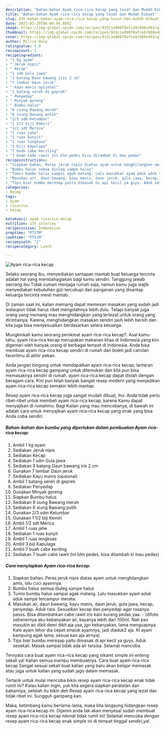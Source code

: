 ```yaml
---
description: "Bahan-bahan Ayam rica-rica kecap yang lezat dan Mudah Dibuat"
title: "Bahan-bahan Ayam rica-rica kecap yang lezat dan Mudah Dibuat"
slug: 435-bahan-bahan-ayam-rica-rica-kecap-yang-lezat-dan-mudah-dibuat
date: 2021-03-20T06:04:04.056Z
image: https://img-global.cpcdn.com/recipes/933c1a988f8afca9/680x482cq70/ayam-rica-rica-kecap-foto-resep-utama.jpg
thumbnail: https://img-global.cpcdn.com/recipes/933c1a988f8afca9/680x482cq70/ayam-rica-rica-kecap-foto-resep-utama.jpg
cover: https://img-global.cpcdn.com/recipes/933c1a988f8afca9/680x482cq70/ayam-rica-rica-kecap-foto-resep-utama.jpg
author: Millie Hale
ratingvalue: 4.9
reviewcount: 3
recipeingredient:
- "1 kg ayam"
- " Jeruk nipis"
- " Kecap"
- "1 sdm Gula jawa"
- "3 batang Daun bawang iris 2 cm"
- "7 lembar Daun jeruk"
- " Kayu manis opsional"
- "1 batang sereh di geprek"
- " Penyedap"
- " Minyak goreng"
- " Bumbu halus"
- "8 siung Bawang merah"
- "6 siung Bawang putih"
- "2/3 sdm Ketumbar"
- "1 1/2 biji Kemiri"
- "1/2 sdt Merica"
- "1 ruas jahe"
- "1 ruas kunyit"
- "1 ruas lengkuas"
- "3 biji Kapulaga"
- "7 buah cabe keriting"
- "7 buah cabe rawit ini blm pedes bisa ditambah kl mau pedes"
recipeinstructions:
- "Siapkan bahan. Peras jeruk nipis diatas ayam untuk menghilangkan amis, lalu cuci ayamnya."
- "Bumbu halus semua diuleg sampe halus"
- "Tumis bumbu halus sampai agak matang. Lalu masukkan ayam aduk aduk sampe tercampur merata."
- "Masukan air, daun bawang, kayu manis, daun jeruk, gula jawa, kecap, penyedap. Aduk rata. Sesuaikan kecap dan penyedap agar rasanya passs. Bisa ditambahkan cabe rawit iris kalo kurang pedas yaa.  (difoto sebenernya aku kebanyakan air, kayanya lebih dari 100ml. Nah pas masukin air dikit demi dikit aja yaa, jgn kebanyakan, lama menguapnya. Kalo ayam lehor dia cepet empuk ayamnya, jadi diaduk2 aja. Kl ayam kampung agak lama, sesuai kan aja airnya)"
- "Tips biar bumbu meresap yaitu dimasak di api kecil ya guys. Aduk sesekali. Masak sampai tidak ada air tersisa. Selamat mencoba."
categories:
- Resep
tags:
- ayam
- ricarica
- kecap

katakunci: ayam ricarica kecap 
nutrition: 175 calories
recipecuisine: Indonesian
preptime: "PT27M"
cooktime: "PT51M"
recipeyield: "2"
recipecategory: Lunch

---
```



![Ayam rica-rica kecap](https://img-global.cpcdn.com/recipes/933c1a988f8afca9/680x482cq70/ayam-rica-rica-kecap-foto-resep-utama.jpg)

Selaku seorang ibu, menyediakan santapan mantab buat keluarga tercinta adalah hal yang membahagiakan bagi kamu sendiri. Tanggung jawab seorang ibu Tidak cuman menjaga rumah saja, namun kamu juga wajib menyediakan kebutuhan gizi tercukupi dan panganan yang disantap keluarga tercinta mesti mantab.

Di zaman  saat ini, kalian memang dapat memesan masakan yang sudah jadi walaupun tidak harus ribet mengolahnya lebih dulu. Tetapi banyak juga orang yang memang mau menghidangkan yang terlezat untuk orang yang dicintainya. Karena, menghidangkan masakan sendiri jauh lebih bersih dan kita juga bisa menyesuaikan berdasarkan selera keluarga. 



Mungkinkah kamu seorang penikmat ayam rica-rica kecap?. Asal kamu tahu, ayam rica-rica kecap merupakan makanan khas di Indonesia yang kini digemari oleh banyak orang di berbagai tempat di Indonesia. Anda bisa membuat ayam rica-rica kecap sendiri di rumah dan boleh jadi camilan favoritmu di akhir pekan.

Anda jangan bingung untuk mendapatkan ayam rica-rica kecap, lantaran ayam rica-rica kecap gampang untuk ditemukan dan kita pun bisa memasaknya sendiri di rumah. ayam rica-rica kecap dapat diolah dengan beragam cara. Kini pun telah banyak banget resep modern yang menjadikan ayam rica-rica kecap semakin lebih mantap.

Resep ayam rica-rica kecap juga sangat mudah dibuat, lho. Anda tidak perlu ribet-ribet untuk membeli ayam rica-rica kecap, karena Kamu dapat menyajikan di rumahmu. Bagi Kalian yang mau mencobanya, di bawah ini adalah cara untuk menyajikan ayam rica-rica kecap yang enak yang bisa Anda coba sendiri.

<!--inarticleads1-->

##### Bahan-bahan dan bumbu yang diperlukan dalam pembuatan Ayam rica-rica kecap:

1. Ambil 1 kg ayam
1. Sediakan  Jeruk nipis
1. Sediakan  Kecap
1. Sediakan 1 sdm Gula jawa
1. Sediakan 3 batang Daun bawang iris 2 cm
1. Gunakan 7 lembar Daun jeruk
1. Sediakan  Kayu manis (opsional)
1. Ambil 1 batang sereh di geprek
1. Sediakan  Penyedap
1. Gunakan  Minyak goreng
1. Siapkan  Bumbu halus
1. Sediakan 8 siung Bawang merah
1. Sediakan 6 siung Bawang putih
1. Gunakan 2/3 sdm Ketumbar
1. Gunakan 1 1/2 biji Kemiri
1. Ambil 1/2 sdt Merica
1. Ambil 1 ruas jahe
1. Sediakan 1 ruas kunyit
1. Ambil 1 ruas lengkuas
1. Ambil 3 biji Kapulaga
1. Ambil 7 buah cabe keriting
1. Sediakan 7 buah cabe rawit (ini blm pedes, bisa ditambah kl mau pedes)




<!--inarticleads2-->

##### Cara menyiapkan Ayam rica-rica kecap:

1. Siapkan bahan. Peras jeruk nipis diatas ayam untuk menghilangkan amis, lalu cuci ayamnya.
1. Bumbu halus semua diuleg sampe halus
1. Tumis bumbu halus sampai agak matang. Lalu masukkan ayam aduk aduk sampe tercampur merata.
1. Masukan air, daun bawang, kayu manis, daun jeruk, gula jawa, kecap, penyedap. Aduk rata. Sesuaikan kecap dan penyedap agar rasanya passs. Bisa ditambahkan cabe rawit iris kalo kurang pedas yaa. -  (difoto sebenernya aku kebanyakan air, kayanya lebih dari 100ml. Nah pas masukin air dikit demi dikit aja yaa, jgn kebanyakan, lama menguapnya. Kalo ayam lehor dia cepet empuk ayamnya, jadi diaduk2 aja. Kl ayam kampung agak lama, sesuai kan aja airnya)
1. Tips biar bumbu meresap yaitu dimasak di api kecil ya guys. Aduk sesekali. Masak sampai tidak ada air tersisa. Selamat mencoba.




Ternyata cara buat ayam rica-rica kecap yang nikamt simple ini enteng sekali ya! Kalian semua mampu membuatnya. Cara buat ayam rica-rica kecap Sangat sesuai sekali buat kalian yang baru akan belajar memasak atau juga untuk kalian yang sudah jago dalam memasak.

Tertarik untuk mulai mencoba bikin resep ayam rica-rica kecap enak tidak rumit ini? Kalau kalian ingin, yuk kita segera siapkan peralatan dan bahannya, setelah itu bikin deh Resep ayam rica-rica kecap yang lezat dan tidak ribet ini. Sungguh gampang kan. 

Maka, ketimbang kamu berlama-lama, maka kita langsung hidangkan resep ayam rica-rica kecap ini. Dijamin anda tak akan menyesal sudah membuat resep ayam rica-rica kecap nikmat tidak rumit ini! Selamat mencoba dengan resep ayam rica-rica kecap enak simple ini di tempat tinggal sendiri,ya!.

